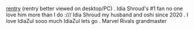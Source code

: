 [rentry](https://rentry.co/idiazul) (rentry better viewed on desktop/PC) . Idia Shroud's #1 fan no one love him more than I do :/// Idia Shroud my husband and oshi since 2020 . I love IdiaZul sooo much IdiaZul lets go . Marvel Rivals grandmaster
